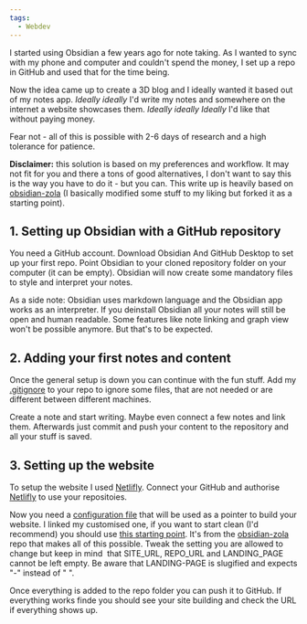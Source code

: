 ```yaml
---
tags:
  - Webdev
---
```


I started using Obsidian a few years ago for note taking. As I wanted to sync with my phone and computer and couldn't spend the money, I set up a repo in GitHub and used that for the time being.

Now the idea came up to create a 3D blog and I ideally wanted it based out of my notes app. *Ideally ideally* I'd write my notes and somewhere on the internet a website showcases them. *Ideally ideally Ideally* I'd like that without paying money.

Fear not - all of this is possible with 2-6 days of research and a high tolerance for patience. 

**Disclaimer:** this solution is based on my preferences and workflow. It may not fit for you and there a tons of good alternatives, I don't want to say this is the way you have to do it - but you can.
This write up is heavily based on [obsidian-zola](https://github.com/ppeetteerrs/obsidian-zola) (I basically modified some stuff to my liking but forked it as a starting point).

## 1. Setting up Obsidian with a GitHub repository
You need a GitHub account. Download Obsidian And GitHub Desktop to set up your first repo. Point Obsidian to your cloned repository folder on your computer (it can be empty). Obsidian will now create some mandatory files to style and interpret your notes.

As a side note: Obsidian uses markdown language and the Obsidian app works as an interpreter. If you deinstall Obsidian all your notes will still be open and human readable. Some features like note linking and graph view won't be possible anymore. But that's to be expected.

## 2. Adding your first notes and content
Once the general setup is down you can continue with the fun stuff. Add my [.gitignore](https://github.com/git-submariner/oddlyspecific/blob/6139030e1ecb1cc2b555becfee85b5b7413d58a8/.gitignore) to your repo to ignore some files, that are not needed or are different between different machines.

Create a note and start writing. Maybe even connect a few notes and link them. Afterwards just commit and push your content to the repository and all your stuff is saved.

## 3. Setting up the website
To setup the website I used [Netlifly](https://www.netlify.com/). Connect your GitHub and authorise [Netlifly](https://www.netlify.com/) to use your repositoies.

Now you need a [configuration file](https://github.com/git-submariner/oddlyspecific/blob/6139030e1ecb1cc2b555becfee85b5b7413d58a8/netlify.toml) that will be used as a pointer to build your website. I linked my customised one, if you want to start clean (I'd recommend) you should use [this starting point](https://github.com/ppeetteerrs/obsidian-zola/blob/0928fd651ab0aefaa0a765ba057ade1475ae52bc/netlify.example.toml). It's from the [obsidian-zola](https://github.com/ppeetteerrs/obsidian-zola) repo that makes all of this possible. Tweak the setting you are allowed to change but keep in mind  that SITE_URL, REPO_URL and LANDING_PAGE cannot be left empty. Be aware that LANDING-PAGE is slugified and expects "-" instead of " ". 

Once everything is added to the repo folder you can push it to GitHub. If everything works finde you should see your site building and check the URL if everything shows up.